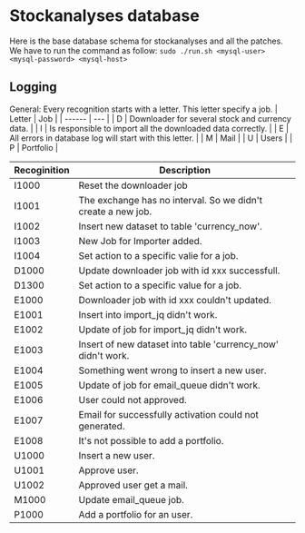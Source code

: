 # Stockanalyses database
Here is the base database schema for stockanalyses and all the patches.
We have to run the command as follow: `sudo ./run.sh <mysql-user> <mysql-password> <mysql-host>`

## Logging
General: Every recognition starts with a letter. This letter specify a job.
| Letter | Job |
| ------ | --- |
| D | Downloader for several stock and currency data. |
| I | Is responsible to import all the downloaded data correctly. |
| E | All errors in database log will start with this letter. |
| M | Mail |
| U | Users |
| P | Portfolio |


| Recoginition | Description |
| ------------ | ----------- |
| I1000 | Reset the downloader job |
| I1001 | The exchange has no interval. So we didn't create a new job. |
| I1002 | Insert new dataset to table 'currency_now'. |
| I1003 | New Job for Importer added. |
| I1004 | Set action to a specific valie for a job. |
| D1000 | Update downloader job with id xxx successfull. |
| D1300 | Set action to a specific value for a job. |
| E1000 | Downloader job with id xxx couldn't updated. |
| E1001 | Insert into import_jq didn't work. |
| E1002 | Update of job for import_jq didn't work. |
| E1003 | Insert of new dataset into table 'currency_now' didn't work. |
| E1004 | Something went wrong to insert a new user. |
| E1005 | Update of job for email_queue didn't work. |
| E1006 | User could not approved. |
| E1007 | Email for successfully activation could not generated. |
| E1008 | It's not possible to add a portfolio. |
| U1000 | Insert a new user. |
| U1001 | Approve user. |
| U1002 | Approved user get a mail. |
| M1000 | Update email_queue job. |
| P1000 | Add a portfolio for an user. |
